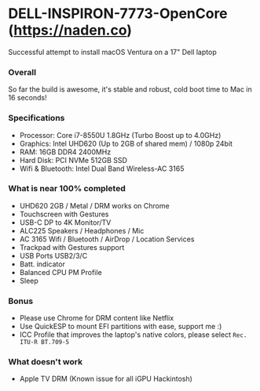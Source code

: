 # DELL-INSPIRON-7773-OpenCore (<a href="https://naden.co">https://naden.co</a>)
Successful attempt to install macOS Ventura on a 17" Dell laptop

### Overall
So far the build is awesome, it's stable and robust, cold boot time to Mac in 16 seconds!

### Specifications

* Processor: Core i7-8550U 1.8GHz (Turbo Boost up to 4.0GHz)
* Graphics: Intel UHD620 (Up to 2GB of shared mem) / 1080p 24bit
* RAM: 16GB DDR4 2400MHz
* Hard Disk: PCI NVMe 512GB SSD
* Wifi & Bluetooth: Intel Dual Band Wireless-AC 3165

### What is near 100% completed

* UHD620 2GB / Metal / DRM works on Chrome
* Touchscreen with Gestures
* USB-C DP to 4K Monitor/TV
* ALC225 Speakers / Headphones / Mic
* AC 3165 Wifi / Bluetooth / AirDrop / Location Services
* Trackpad with Gestures support
* USB Ports USB2/3/C
* Batt. indicator
* Balanced CPU PM Profile
* Sleep

### Bonus
* Please use Chrome for DRM content like Netflix
* Use QuickESP to mount EFI partitions with ease, support me :)
* ICC Profile that improves the laptop's native colors, please select `Rec. ITU-R BT.709-5`

### What doesn't work
* Apple TV DRM (Known issue for all iGPU Hackintosh)

